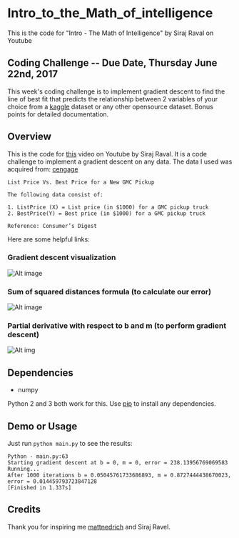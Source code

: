 # Intro_to_the_Math_of_intelligence



This is the code for "Intro - The Math of Intelligence" by Siraj Raval on Youtube

## Coding Challenge -- Due Date, Thursday June 22nd, 2017

This week's coding challenge is to implement gradient descent to find the line of best fit that predicts the relationship between 2 variables of your choice from a [kaggle](https://www.kaggle.com/datasets) dataset or any other opensource dataset. Bonus points for detailed documentation.

## Overview



This is the code for [this](https://youtu.be/xRJCOz3AfYY) video on Youtube by Siraj Raval. It is a code challenge to implement a gradient descent on any data.  The data I used was acquired from: [cengage](http://college.cengage.com/mathematics/brase/understandable_statistics/7e/students/datasets/slr/frames/frame.html)


```
List Price Vs. Best Price for a New GMC Pickup

The following data consist of:

1. ListPrice (X) = List price (in $1000) for a GMC pickup truck
2. BestPrice(Y) = Best price (in $1000) for a GMC pickup truck

Reference: Consumer’s Digest

```


Here are some helpful links:

### Gradient descent visualization


![Alt image](https://raw.githubusercontent.com/mattnedrich/GradientDescentExample/master/gradient_descent_example.gif?raw="gdv")

### Sum of squared distances formula (to calculate our error)

![Alt image](https://spin.atomicobject.com/wp-content/uploads/linear_regression_error1.png?raw="sos")

### Partial derivative with respect to b and m (to perform gradient descent)

![Alt img](https://spin.atomicobject.com/wp-content/uploads/linear_regression_gradient1.png?raw="partial")

## Dependencies

- numpy

Python 2 and 3 both work for this. Use [pip](https://pip.pypa.io/en/stable/) to install any dependencies.

## Demo or Usage

Just run `python main.py` to see the results:

```
Python - main.py:63
Starting gradient descent at b = 0, m = 0, error = 238.13956769069583
Running...
After 1000 iterations b = 0.05045761733686893, m = 0.8727444438670023, error = 0.014459793723847128
[Finished in 1.337s]

```

## Credits

Thank you for inspiring me [mattnedrich](https://github.com/mattnedrich) and Siraj Ravel.

